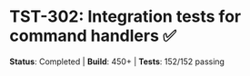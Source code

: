 # TST-302: Integration tests for command handlers ✅

**Status**: Completed | **Build**: 450+ | **Tests**: 152/152 passing

